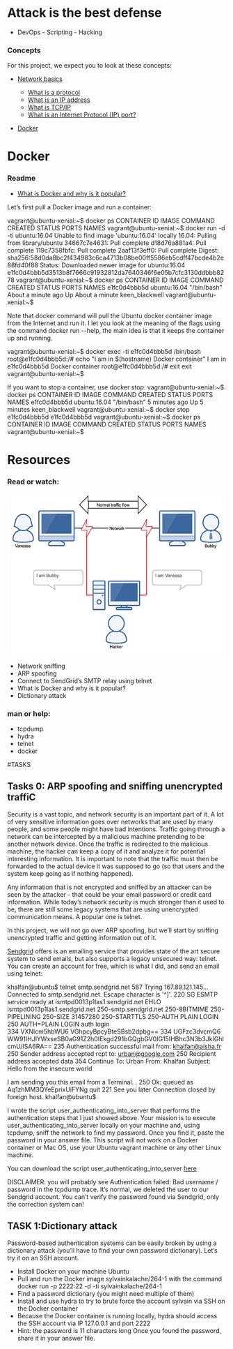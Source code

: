 # Attack is the best defense
- DevOps - Scripting - Hacking

### Concepts
For this project, we expect you to look at these concepts:

- [Network basics](https://intranet.alxswe.com/concepts/33)
  * [What is a protocol](https://www.techtarget.com/searchnetworking/definition/protocol)
  * [What is an IP address](https://computer.howstuffworks.com/internet/basics/what-is-an-ip-address.htm)
  * [What is TCP/IP](https://www.avast.com/c-what-is-tcp-ip#)
  * [What is an Internet Protocol (IP) port?](https://www.lifewire.com/port-numbers-on-computer-networks-817939)

- [Docker](https://intranet.alxswe.com/concepts/65)
# Docker
### Readme
- [What is Docker and why is it popular?](https://www.zdnet.com/article/what-is-docker-and-why-is-it-so-darn-popular/)
  
Let’s first pull a Docker image and run a container:

vagrant@ubuntu-xenial:~$ docker ps
CONTAINER ID        IMAGE               COMMAND             CREATED             STATUS              PORTS               NAMES
vagrant@ubuntu-xenial:~$ docker run -d -ti ubuntu:16.04
Unable to find image 'ubuntu:16.04' locally
16.04: Pulling from library/ubuntu
34667c7e4631: Pull complete
d18d76a881a4: Pull complete
119c7358fbfc: Pull complete
2aaf13f3eff0: Pull complete
Digest: sha256:58d0da8bc2f434983c6ca4713b08be00ff5586eb5cdff47bcde4b2e88fd40f88
Status: Downloaded newer image for ubuntu:16.04
e1fc0d4bbb5d3513b8f7666c91932812da7640346f6e05b7cfc3130ddbbb8278
vagrant@ubuntu-xenial:~$ docker ps
CONTAINER ID        IMAGE               COMMAND             CREATED              STATUS              PORTS               NAMES
e1fc0d4bbb5d        ubuntu:16.04        "/bin/bash"         About a minute ago   Up About a minute                       keen_blackwell
vagrant@ubuntu-xenial:~$

Note that docker command will pull the Ubuntu docker container image from the Internet and run it. I let you look at the meaning of the flags using the command docker run --help, the main idea is that it keeps the container up and running.

vagrant@ubuntu-xenial:~$ docker exec -ti e1fc0d4bbb5d /bin/bash
root@e1fc0d4bbb5d:/# echo "I am in $(hostname) Docker container"
I am in e1fc0d4bbb5d Docker container
root@e1fc0d4bbb5d:/# exit
exit
vagrant@ubuntu-xenial:~$

If you want to stop a container, use docker stop:
vagrant@ubuntu-xenial:~$ docker ps
CONTAINER ID        IMAGE               COMMAND             CREATED             STATUS              PORTS               NAMES
e1fc0d4bbb5d        ubuntu:16.04        "/bin/bash"         5 minutes ago       Up 5 minutes                            keen_blackwell
vagrant@ubuntu-xenial:~$ docker stop e1fc0d4bbb5d
e1fc0d4bbb5d
vagrant@ubuntu-xenial:~$ docker ps
CONTAINER ID        IMAGE               COMMAND             CREATED             STATUS              PORTS               NAMES
vagrant@ubuntu-xenial:~$

# Resources
### Read or watch:
![alt text](https://github.com/AishaKhalfan/alx-system_engineering-devops/blob/master/attack_is_the_best_defense/ARP.png?raw=true)
- Network sniffing
- ARP spoofing
- Connect to SendGrid’s SMTP relay using telnet
- What is Docker and why is it popular?
- Dictionary attack

### man or help:

- tcpdump
- hydra
- telnet
- docker

#TASKS
## Tasks 0: ARP spoofing and sniffing unencrypted traffiC

Security is a vast topic, and network security is an important part of it. A lot of very sensitive information goes over networks that are used by many people, and some people might have bad intentions. Traffic going through a network can be intercepted by a malicious machine pretending to be another network device. Once the traffic is redirected to the malicious machine, the hacker can keep a copy of it and analyze it for potential interesting information. It is important to note that the traffic must then be forwarded to the actual device it was supposed to go (so that users and the system keep going as if nothing happened).

Any information that is not encrypted and sniffed by an attacker can be seen by the attacker - that could be your email password or credit card information. While today’s network security is much stronger than it used to be, there are still some legacy systems that are using unencrypted communication means. A popular one is telnet.

In this project, we will not go over ARP spoofing, but we’ll start by sniffing unencrypted traffic and getting information out of it.

[Sendgrid](https://sendgrid.com/) offers is an emailing service that provides state of the art secure system to send emails, but also supports a legacy unsecured way: telnet. You can create an account for free, which is what I did, and send an email using telnet:

khalfan@ubuntu$ telnet smtp.sendgrid.net 587
Trying 167.89.121.145...
Connected to smtp.sendgrid.net.
Escape character is '^]'.
220 SG ESMTP service ready at ismtpd0013p1las1.sendgrid.net
EHLO ismtpd0013p1las1.sendgrid.net
250-smtp.sendgrid.net
250-8BITMIME
250-PIPELINING
250-SIZE 31457280
250-STARTTLS
250-AUTH PLAIN LOGIN
250 AUTH=PLAIN LOGIN
auth login           
334 VXNlcm5hbWU6
VGhpcyBpcyBteSBsb2dpbg==
334 UGFzc3dvcmQ6
WW91IHJlYWxseSB0aG91Z2h0IEkgd291bGQgbGV0IG15IHBhc3N3b3JkIGhlcmU/ISA6RA==
235 Authentication successful
mail from: khalfan@aisha.fr
250 Sender address accepted
rcpt to: urban@google.com
250 Recipient address accepted
data
354 Continue
To: Urban
From: Khalfan
Subject: Hello from the insecure world

I am sending you this email from a Terminal.
.
250 Ok: queued as Aq1zhMM3QYeEprixUiFYNg
quit
221 See you later
Connection closed by foreign host.
khalfan@ubuntu$ 

I wrote the script user_authenticating_into_server that performs the authentication steps that I just showed above. Your mission is to execute user_authenticating_into_server locally on your machine and, using tcpdump, sniff the network to find my password. Once you find it, paste the password in your answer file. This script will not work on a Docker container or Mac OS, use your Ubuntu vagrant machine or any other Linux machine.

You can download the script user_authenticating_into_server [here](https://intranet.alxswe.com/rltoken/GE_FoAUArlVccQlt7CuBGA)

DISCLAIMER: you will probably see Authentication failed: Bad 
username / password in the tcpdump trace. It’s normal, we deleted the user to our Sendgrid account. You can’t verify the password found via Sendgrid, only the correction system can!

## TASK 1:Dictionary attack
Password-based authentication systems can be easily broken by using a dictionary attack (you’ll have to find your own password dictionary). Let’s try it on an SSH account.

- Install Docker on your machine Ubuntu
- Pull and run the Docker image sylvainkalache/264-1 with the command docker run -p 2222:22 -d -ti sylvainkalache/264-1
- Find a password dictionary (you might need multiple of them)
- Install and use hydra to try to brute force the account sylvain via SSH on the Docker container
- Because the Docker container is running locally, hydra should access the SSH account via IP 127.0.0.1 and port 2222
- Hint: the password is 11 characters long
Once you found the password, share it in your answer file.
